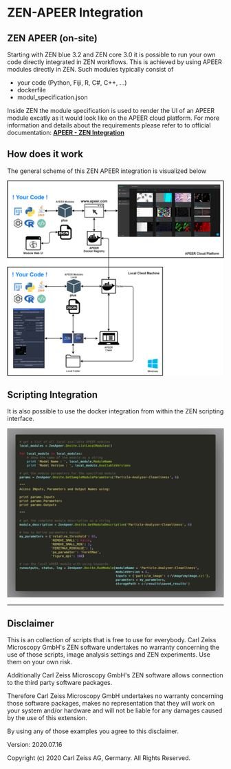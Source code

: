 # ZEN-APEER Integration

## ZEN APEER (on-site)

Starting with ZEN blue 3.2 and ZEN core 3.0 it is possible to run your own code directly integrated in ZEN workflows. This is achieved by using APEER modules directly in ZEN. Such modules typically consist of

- your code (Python, Fiji, R, C#, C++, ...)
- dockerfile
- modul_specification.json

Inside ZEN the module specification is used to render the UI of an APEER module excatly as it would look like on the APEER cloud platform. For more information and details about the requirements please refer to to official documentation: **[APEER - ZEN Integration](https://docs.apeer.com/hybrid/zen-integration)**

## How does it work

The general scheme of this ZEN APEER integration is visualized below

<p><img src="../Images/Apeer_Onsite_Local.png" title="ZEN APEER (on-site) Docker Module Integration" width="1000"></p>

## Scripting Integration

It is also possible to use the docker integration from within the ZEN scripting interface.

<p><img src="../Images/apeer_onsite_scripting.png" title="ZEN APEER (on-site) - Use Docker containers with scripts" width="800"></p>

---

## Disclaimer

This is an collection of scripts that is free to use for everybody.
Carl Zeiss Microscopy GmbH's ZEN software undertakes no warranty concerning the use of those scripts, image analysis settings and ZEN experiments. Use them on your own risk.

Additionally Carl Zeiss Microscopy GmbH's ZEN software allows connection to the third party software packages.

Therefore Carl Zeiss Microscopy GmbH undertakes no warranty concerning those software packages, makes no representation that they will work on your system and/or hardware and will not be liable for any damages caused by the use of this extension.

By using any of those examples you agree to this disclaimer.

Version: 2020.07.16

Copyright (c) 2020 Carl Zeiss AG, Germany. All Rights Reserved.
